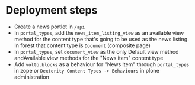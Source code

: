 # Deployment steps

- Create a news portlet in `/api`
- In `portal_types`, add the `news_item_listing_view` as an available view method for the content type that's going to be used as the news listing. In forest that content type is `Document` (composite page)
- In `portal_types`, set `document_view` as the only Default view method andAvailable view methods for the "News item" content type
- Add `volto.blocks` as a behaviour for "News item" through `portal_types` in zope or `Dexterity Content Types -> Behaviours` in plone administration

